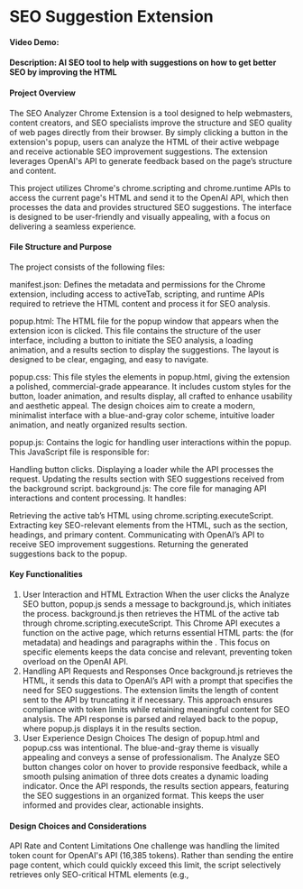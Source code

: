 # SEO Suggestion Extension 
#### Video Demo:  
#### Description: AI SEO tool to help with suggestions on how to get better SEO by improving the HTML

#### Project Overview
The SEO Analyzer Chrome Extension is a tool designed to help webmasters, content creators, and SEO specialists improve the structure and SEO quality of web pages directly from their browser. By simply clicking a button in the extension's popup, users can analyze the HTML of their active webpage and receive actionable SEO improvement suggestions. The extension leverages OpenAI's API to generate feedback based on the page’s structure and content.

This project utilizes Chrome's chrome.scripting and chrome.runtime APIs to access the current page's HTML and send it to the OpenAI API, which then processes the data and provides structured SEO suggestions. The interface is designed to be user-friendly and visually appealing, with a focus on delivering a seamless experience.

#### File Structure and Purpose
The project consists of the following files:

manifest.json: Defines the metadata and permissions for the Chrome extension, including access to activeTab, scripting, and runtime APIs required to retrieve the HTML content and process it for SEO analysis.

popup.html: The HTML file for the popup window that appears when the extension icon is clicked. This file contains the structure of the user interface, including a button to initiate the SEO analysis, a loading animation, and a results section to display the suggestions. The layout is designed to be clear, engaging, and easy to navigate.

popup.css: This file styles the elements in popup.html, giving the extension a polished, commercial-grade appearance. It includes custom styles for the button, loader animation, and results display, all crafted to enhance usability and aesthetic appeal. The design choices aim to create a modern, minimalist interface with a blue-and-gray color scheme, intuitive loader animation, and neatly organized results section.

popup.js: Contains the logic for handling user interactions within the popup. This JavaScript file is responsible for:

Handling button clicks.
Displaying a loader while the API processes the request.
Updating the results section with SEO suggestions received from the background script.
background.js: The core file for managing API interactions and content processing. It handles:

Retrieving the active tab’s HTML using chrome.scripting.executeScript.
Extracting key SEO-relevant elements from the HTML, such as the <head> section, headings, and primary content.
Communicating with OpenAI’s API to receive SEO improvement suggestions.
Returning the generated suggestions back to the popup.

#### Key Functionalities
1. User Interaction and HTML Extraction
When the user clicks the Analyze SEO button, popup.js sends a message to background.js, which initiates the process.
background.js then retrieves the HTML of the active tab through chrome.scripting.executeScript. This Chrome API executes a function on the active page, which returns essential HTML parts: the <head> (for metadata) and headings and paragraphs within the <body>. This focus on specific elements keeps the data concise and relevant, preventing token overload on the OpenAI API.
2. Handling API Requests and Responses
Once background.js retrieves the HTML, it sends this data to OpenAI’s API with a prompt that specifies the need for SEO suggestions.
The extension limits the length of content sent to the API by truncating it if necessary. This approach ensures compliance with token limits while retaining meaningful content for SEO analysis.
The API response is parsed and relayed back to the popup, where popup.js displays it in the results section.
3. User Experience Design Choices
The design of popup.html and popup.css was intentional. The blue-and-gray theme is visually appealing and conveys a sense of professionalism. The Analyze SEO button changes color on hover to provide responsive feedback, while a smooth pulsing animation of three dots creates a dynamic loading indicator.
Once the API responds, the results section appears, featuring the SEO suggestions in an organized format. This keeps the user informed and provides clear, actionable insights.

#### Design Choices and Considerations
API Rate and Content Limitations
One challenge was handling the limited token count for OpenAI's API (16,385 tokens). Rather than sending the entire page content, which could quickly exceed this limit, the script selectively retrieves only SEO-critical HTML elements (e.g., <title>, <meta>, headings, and main paragraphs). This design keeps the extension efficient and within the bounds of OpenAI's constraints.

User Interface and Visual Feedback
Another key design decision was the addition of a loading animation to enhance user experience. The loader (a set of bouncing dots) gives the user a visual indicator that the analysis is in progress, which is crucial for a service that may take a few seconds due to network latency or API processing times. The decision to add a dynamic loader, rather than a static loading message, creates a more engaging and professional experience.

#### Error Handling
To account for cases where the extension cannot retrieve HTML, such as when it’s used on restricted pages like chrome:// URLs or the Chrome Web Store, background.js includes error handling that checks if the HTML was successfully retrieved. If not, the user is notified within the popup that the page cannot be analyzed.

### Future Improvements
Possible enhancements for this extension could include:

Customizable Analysis: Allow users to select specific SEO aspects they’d like to focus on, such as keywords, metadata, or image attributes.
Results Export: Enable users to download the SEO suggestions in a text or PDF format for easy sharing or documentation.
Advanced Analysis: Incorporate more in-depth analysis options, such as identifying broken links, recommending optimal heading structures, or checking for alt text on images.


### Conclusion
The SEO Analyzer Chrome Extension is a robust, user-centric tool for conducting on-page SEO analysis with minimal effort. By integrating Chrome’s API with OpenAI, this extension combines convenience with the power of AI-driven insights. The modular file structure and carefully designed user interface make it a valuable tool for quick, on-the-go SEO evaluations, with room for additional features to expand its functionality.

This project highlights the versatility of Chrome extensions and the practical applications of AI in real-time webpage analysis, providing a valuable asset to anyone looking to optimize web content for SEO.
